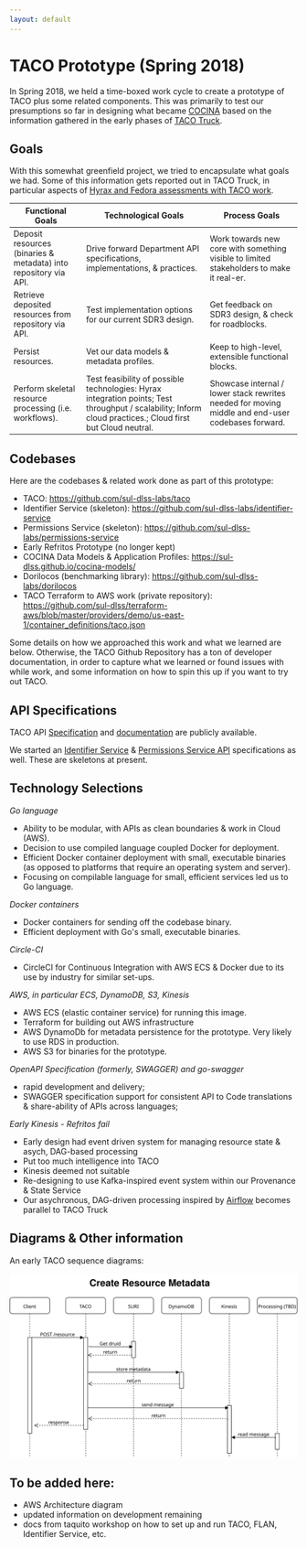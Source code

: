 ```yaml
---
layout: default
---
```


# TACO Prototype (Spring 2018)

In Spring 2018, we held a time-boxed work cycle to create a prototype of TACO plus some related components. This was primarily to test our presumptions so far in designing what became [COCINA](COCINA.html) based on the information gathered in the early phases of [TACO Truck](TACO-Truck.html).

## Goals

With this somewhat greenfield project, we tried to encapsulate what goals we had. Some of this information gets reported out in TACO Truck, in particular aspects of [Hyrax and Fedora assessments with TACO work](TACO-Truck.html#community-overlaps).

Functional Goals | Technological Goals | Process Goals
---------------- | ------------------- | --------------
Deposit resources (binaries & metadata) into repository via API. | Drive forward Department API specifications, implementations, & practices. | Work towards new core with something visible to limited stakeholders to make it real-er.
Retrieve deposited resources from repository via API. | Test implementation options for our current SDR3 design. | Get feedback on SDR3 design, & check for roadblocks.
Persist resources. | Vet our data models & metadata profiles. | Keep to high-level, extensible functional blocks.
Perform skeletal resource processing (i.e. workflows). | Test feasibility of possible technologies: Hyrax integration points; Test throughput / scalability; Inform cloud practices.; Cloud first but Cloud neutral.  | Showcase internal / lower stack rewrites needed for moving middle and end-user codebases forward.


## Codebases

Here are the codebases & related work done as part of this prototype:

* TACO: https://github.com/sul-dlss-labs/taco
* Identifier Service (skeleton): https://github.com/sul-dlss-labs/identifier-service
* Permissions Service (skeleton): https://github.com/sul-dlss-labs/permissions-service
* Early Refritos Prototype (no longer kept)
* COCINA Data Models & Application Profiles: https://sul-dlss.github.io/cocina-models/
* Dorilocos (benchmarking library): https://github.com/sul-dlss-labs/dorilocos
* TACO Terraform to AWS work (private repository): https://github.com/sul-dlss/terraform-aws/blob/master/providers/demo/us-east-1/container_definitions/taco.json

Some details on how we approached this work and what we learned are below. Otherwise, the TACO Github Repository has a ton of developer documentation, in order to capture what we learned or found issues with while work, and some information on how to spin this up if you want to try out TACO.

## API Specifications

TACO API [Specification](https://github.com/sul-dlss-labs/taco/blob/master/swagger.json) and [documentation](https://sul-dlss-labs.github.io/taco/) are publicly available.

We started an [Identifier Service](https://github.com/sul-dlss-labs/identifier-service/blob/master/swagger.json) & [Permissions Service API](https://github.com/sul-dlss-labs/permissions-service/blob/master/swagger.json) specifications as well. These are skeletons at present.

## Technology Selections

*Go language*

* Ability to be modular, with APIs as clean boundaries & work in Cloud (AWS).
* Decision to use compiled language coupled Docker for deployment.
* Efficient Docker container deployment with small, executable binaries (as opposed to platforms that require an operating system and server).
* Focusing on compilable language for small, efficient services led us to Go language.

*Docker containers*

* Docker containers for sending off the codebase binary.
* Efficient deployment with Go's small, executable binaries.

*Circle-CI*

* CircleCI for Continuous Integration with AWS ECS & Docker due to its use by industry for similar set-ups.

*AWS, in particular ECS, DynamoDB, S3, Kinesis*

* AWS ECS (elastic container service) for running this image.
* Terraform for building out AWS infrastructure
* AWS DynamoDb for metadata persistence for the prototype. Very likely to use RDS in production.
* AWS S3 for binaries for the prototype.

*OpenAPI Specification (formerly, SWAGGER) and go-swagger*

* rapid development and delivery;
* SWAGGER specification support for consistent API to Code translations & share-ability of APIs across languages;

*Early Kinesis - Refritos fail*

* Early design had event driven system for managing resource state & asych, DAG-based processing
* Put too much intelligence into TACO
* Kinesis deemed not suitable
* Re-designing to use Kafka-inspired event system within our Provenance & State Service
* Our asychronous, DAG-driven processing inspired by [Airflow](https://airflow.apache.org/) becomes parallel to TACO Truck


## Diagrams & Other information

An early TACO sequence diagrams:

![](assets/img/TACOsequence1.svg)


## To be added here:
* AWS Architecture diagram
* updated information on development remaining
* docs from taquito workshop on how to set up and run TACO, FLAN, Identifier Service, etc.
